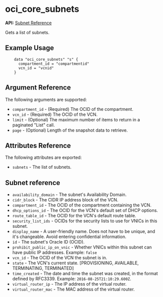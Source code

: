 # oci\_core\_subnets

**API:** [Subnet Reference][c512efd1]

  [c512efd1]: https://docs.us-phoenix-1.oraclecloud.com/api/#/en/iaas/20160918/Subnet/ "SubnetReference"

Gets a list of subnets.

## Example Usage

```
    data "oci_core_subnets" "s" {
      compartment_id = "compartmentid"
      vcn_id = "vcnid"
    }
```

## Argument Reference

The following arguments are supported:

* `compartment_id` - (Required) The OCID of the compartment.
* `vcn_id` - (Required) The OCID of the VCN.
* `limit` - (Optional) The maximum number of items to return in a paginated "List" call.
* `page` - (Optional) Length of the snapshot data to retrieve.

## Attributes Reference

The following attributes are exported:

* `subnets` - The list of subnets.

## Subnet reference
* `availability_domain` - The subnet's Availability Domain.
* `cidr_block` - The CIDR IP address block of the VCN.
* `compartment_id` - The OCID of the compartment containing the VCN.
* `dhcp_options_id` - The OCID for the VCN's default set of DHCP options.
* `route_table_id` - The OCID for the VCN's default route table.
* `security_list_ids` - OCIDs for the security lists to use for VNICs in this subnet.
* `display_name` - A user-friendly name. Does not have to be unique, and it's changeable. Avoid entering confidential information.
* `id` - The subnet's Oracle ID (OCID).
* `prohibit_public_ip_on_vnic` - Whether VNICs within this subnet can have public IP addresses. Example: `false`
* `vcn_id` - The OCID of the VCN the subnet is in.
* `state` - The VCN's current state. [PROVISIONING, AVAILABLE, TERMINATING, TERMINATED]
* `time_created` - The date and time the subnet was created, in the format defined by RFC3339.  Example: `2016-08-25T21:10:29.600Z`.
* `virtual_router_ip` - The IP address of the virtual router.
* `virtual_router_mac` - The MAC address of the virtual router.
